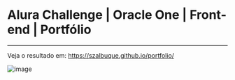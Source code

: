 # Alura Challenge | Oracle One | Front-end | Portfólio
---
Veja o resultado em: https://szalbuque.github.io/portfolio/

![image](https://user-images.githubusercontent.com/64749145/180439241-148878e6-961c-4766-b325-19de1b1fdb54.png)

